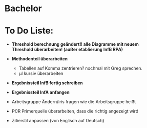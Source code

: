 # Bachelor

# To Do Liste:

* **Threshold berechnung geändert!! alle Diagramme mit neuem Threshold überarbeiten! (außer etablierung InfB RPA)**

* **Methodenteil überarbeiten**
   + Tabellen auf Komma zentrieren? nochmal mit Greg sprechen.
   + µl kursiv überarbeiten
 
* **Ergebnissteil InfB fertig schreiben**
* **Ergebnissteil InfA anfangen**
* Arbeitsgruppe Ändern/Iris fragen wie die Arbeitsgruppe heißt
* PCR Primerquelle überarbeiten, dass die richtig angezeigt wird
* Zitierstil anpassen (von Englisch auf Deutsch) 
